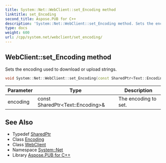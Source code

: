 ```yaml
---
title: System::Net::WebClient::set_Encoding method
linktitle: set_Encoding
second_title: Aspose.PUB for C++
description: 'System::Net::WebClient::set_Encoding method. Sets the encoding used to download or upload strings in C++.'
type: docs
weight: 600
url: /cpp/system.net/webclient/set_encoding/
---
```

## WebClient::set_Encoding method


Sets the encoding used to download or upload strings.

```cpp
void System::Net::WebClient::set_Encoding(const SharedPtr<Text::Encoding> &encoding)
```


| Parameter | Type | Description |
| --- | --- | --- |
| encoding | const SharedPtr\<Text::Encoding\>\& | The encoding to set. |

## See Also

* Typedef [SharedPtr](../../../system/sharedptr/)
* Class [Encoding](../../../system.text/encoding/)
* Class [WebClient](../)
* Namespace [System::Net](../../)
* Library [Aspose.PUB for C++](../../../)
